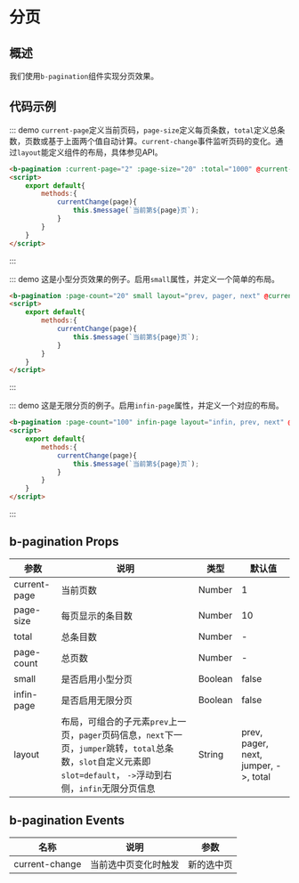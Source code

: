 <script>
    export default{
        methods:{
            currentChange(page){
                this.$message(`当前第${page}页`);
            }
        }
    }
</script>

# 分页

## 概述

我们使用`b-pagination`组件实现分页效果。

## 代码示例

::: demo `current-page`定义当前页码，`page-size`定义每页条数，`total`定义总条数，页数或基于上面两个值自动计算。`current-change`事件监听页码的变化。通过`layout`能定义组件的布局，具体参见API。
```html
<b-pagination :current-page="2" :page-size="20" :total="1000" @current-change="currentChange"></b-pagination>
<script>
    export default{
        methods:{
            currentChange(page){
                this.$message(`当前第${page}页`);
            }
        }
    }
</script>
```
:::

::: demo 这是小型分页效果的例子。启用`small`属性，并定义一个简单的布局。
```html
<b-pagination :page-count="20" small layout="prev, pager, next" @current-change="currentChange"></b-pagination>
<script>
    export default{
        methods:{
            currentChange(page){
                this.$message(`当前第${page}页`);
            }
        }
    }
</script>
```
:::

::: demo 这是无限分页的例子。启用`infin-page`属性，并定义一个对应的布局。
```html
<b-pagination :page-count="100" infin-page layout="infin, prev, next" @current-change="currentChange"></b-pagination>
<script>
    export default{
        methods:{
            currentChange(page){
                this.$message(`当前第${page}页`);
            }
        }
    }
</script>
```
:::

## b-pagination Props

| 参数          | 说明                  | 类型       | 默认值 |
| ------------- | -------------------- | ---------- | -------- |
| current-page | 当前页数 | Number | 1 |
| page-size | 每页显示的条目数 | Number | 10 |
| total | 总条目数 | Number | - |
| page-count | 总页数| Number | - |
| small | 是否启用小型分页 | Boolean | false |
| infin-page | 是否启用无限分页 | Boolean | false |
| layout | 布局，可组合的子元素`prev`上一页，`pager`页码信息，`next`下一页，`jumper`跳转，`total`总条数，`slot`自定义元素即`slot=default`， `->`浮动到右侧，`infin`无限分页信息 | String | prev, pager, next, jumper, ->, total  |

## b-pagination Events

| 名称  | 说明  | 参数  |
|---------- |-------- |---------- |
| current-change | 当前选中页变化时触发 | 新的选中页 |
